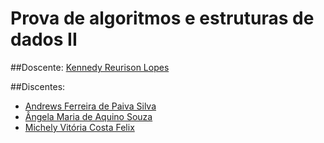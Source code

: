 # Prova de algoritmos e estruturas de dados II

##Doscente:
[Kennedy Reurison Lopes](https://github.com/kennedyufersa)

##Discentes:
- [Andrews Ferreira de Paiva Silva](https://github.com/TheFonci)
- [Ângela Maria de Aquino Souza](https://github.com/angellusj)
- [Michely Vitória Costa Felix](https://github.com/MichelyFelix)
